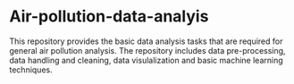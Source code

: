 # Air-pollution-data-analyis
This repository provides the basic data analysis tasks that are required for general air pollution analysis. The repository includes data pre-processing, data handling and cleaning, data visulalization and basic machine learning techniques.
